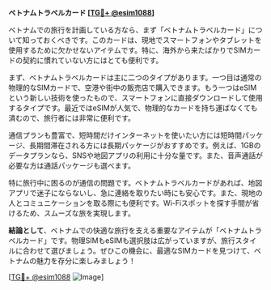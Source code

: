 **ベトナムトラベルカード [[TG💪+ @esim1088](https://t.me/s/esim1088)]**

ベトナムでの旅行を計画している方なら、まず「ベトナムトラベルカード」について知っておくべきです。このカードは、現地でスマートフォンやタブレットを使用するために欠かせないアイテムです。特に、海外から来たばかりでSIMカードの契約に慣れていない方にはとても便利です。

まず、ベトナムトラベルカードは主に二つのタイプがあります。一つ目は通常の物理的なSIMカードで、空港や街中の販売店で購入できます。もう一つはeSIMという新しい技術を使ったもので、スマートフォンに直接ダウンロードして使用するタイプです。最近ではeSIMが人気で、物理的なカードを持ち運ばなくても済むので、旅行者には非常に便利です。

通信プランも豊富で、短時間だけインターネットを使いたい方には短時間パッケージ、長期間滞在される方には長期パッケージがおすすめです。例えば、1GBのデータプランなら、SNSや地図アプリの利用に十分な量です。また、音声通話が必要な方は通話パッケージも選べます。

特に旅行中に困るのが通信の問題です。ベトナムトラベルカードがあれば、地図アプリで迷子にならないし、急に連絡を取りたい時にも安心です。また、現地の人とコミュニケーションを取る際にも便利です。Wi-Fiスポットを探す手間が省けるため、スムーズな旅を実現します。

**結論として**、ベトナムでの快適な旅行を支える重要なアイテムが「ベトナムトラベルカード」です。物理SIMもeSIMも選択肢は広がっていますが、旅行スタイルに合わせて選びましょう。ぜひこの機会に、最適なSIMカードを見つけて、ベトナムの魅力を存分に楽しみましょう！

[[TG💪+ @esim1088](https://t.me/s/esim1088) ![Image](https://i.postimg.cc/Y0z9fWf4/image.png)]